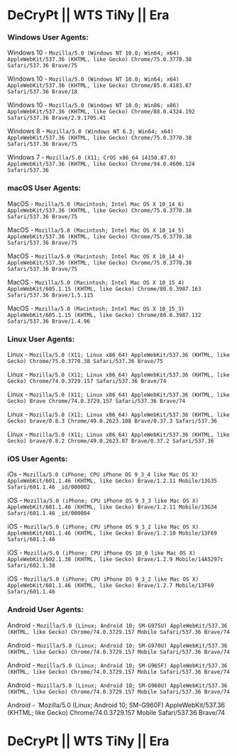 # DeCryPt || WTS TiNy || Era


### __Windows User Agents:__
Windows 10 - `Mozilla/5.0 (Windows NT 10.0; Win64; x64) AppleWebKit/537.36 (KHTML, like Gecko) Chrome/75.0.3770.38 Safari/537.36 Brave/75`


Windows 10 - `Mozilla/5.0 (Windows NT 10.0; Win64; x64) AppleWebKit/537.36 (KHTML, like Gecko) Chrome/85.0.4183.87 Safari/537.36 Brave/18`


Windows 10 - `Mozilla/5.0 (Windows NT 10.0; Win86; x86) AppleWebKit/537.36 (KHTML, like Gecko) Chrome/88.0.4324.192 Safari/537.36 Brave/2.9.1705.41`


Windows 8 - `Mozilla/5.0 (Windows NT 6.3; Win64; x64) AppleWebKit/537.36 (KHTML, like Gecko) Chrome/75.0.3770.38 Safari/537.36 Brave/75`


Windows 7 - `Mozilla/5.0 (X11; CrOS x86_64 14150.87.0) AppleWebKit/537.36 (KHTML, like Gecko) Chrome/94.0.4606.124 Safari/537.36`


### __macOS User Agents:__
MacOS - `Mozilla/5.0 (Macintosh; Intel Mac OS X 10_14_6) AppleWebKit/537.36 (KHTML, like Gecko) Chrome/75.0.3770.38 Safari/537.36 Brave/75`


MacOS - `Mozilla/5.0 (Macintosh; Intel Mac OS X 10_14_5) AppleWebKit/537.36 (KHTML, like Gecko) Chrome/75.0.3770.38 Safari/537.36 Brave/75`


MacOS - `Mozilla/5.0 (Macintosh; Intel Mac OS X 10_14_4) AppleWebKit/537.36 (KHTML, like Gecko) Chrome/75.0.3770.38 Safari/537.36 Brave/75`


MacOS - `Mozilla/5.0 (Macintosh; Intel Mac OS X 10_15_4) AppleWebKit/605.1.15 (KHTML, like Gecko) Chrome/80.0.3987.163 Safari/537.36 Brave/1.5.115`


MacOS - `Mozilla/5.0 (Macintosh; Intel Mac OS X 10_15_3) AppleWebKit/605.1.15 (KHTML, like Gecko) Chrome/80.0.3987.132 Safari/537.36 Brave/1.4.96`


### __Linux User Agents:__
Linux - `Mozilla/5.0 (X11; Linux x86_64) AppleWebKit/537.36 (KHTML, like Gecko) Chrome/75.0.3770.38 Safari/537.36 Brave/75`


Linux - `Mozilla/5.0 (X11; Linux x86_64) AppleWebKit/537.36 (KHTML, like Gecko) Chrome/74.0.3729.157 Safari/537.36 Brave/74`


Linux - `Mozilla/5.0 (X11; Linux x86_64) AppleWebKit/537.36 (KHTML, like Gecko) Brave Chrome/74.0.3729.157 Safari/537.36 Brave/74`


Linux - `Mozilla/5.0 (X11; Linux x86_64) AppleWebKit/537.36 (KHTML, like Gecko) brave/0.8.3 Chrome/49.0.2623.108 Brave/0.37.3 Safari/537.36`


Linux - `Mozilla/5.0 (X11; Linux x86_64) AppleWebKit/537.36 (KHTML, like Gecko) brave/0.8.2 Chrome/49.0.2623.87 Brave/0.37.2 Safari/537.36`


### __iOS User Agents:__
iOs - `Mozilla/5.0 (iPhone; CPU iPhone OS 9_3_4 like Mac OS X) AppleWebKit/601.1.46 (KHTML, like Gecko) Brave/1.2.11 Mobile/13G35 Safari/601.1.46 _id/000002`


iOS - `Mozilla/5.0 (iPhone; CPU iPhone OS 9_3_3 like Mac OS X) AppleWebKit/601.1.46 (KHTML, like Gecko) Brave/1.2.11 Mobile/13G34 Safari/601.1.46 _id/000004`


iOS - `Mozilla/5.0 (iPhone; CPU iPhone OS 9_3_2 like Mac OS X) AppleWebKit/601.1.46 (KHTML, like Gecko) Brave/1.2.10 Mobile/13F69 Safari/601.1.46`


iOS - `Mozilla/5.0 (iPhone; CPU iPhone OS 10_0 like Mac OS X) AppleWebKit/602.1.38 (KHTML, like Gecko) Brave/1.2.9 Mobile/14A5297c Safari/602.1.38`


iOS - `Mozilla/5.0 (iPhone; CPU iPhone OS 9_3_2 like Mac OS X) AppleWebKit/601.1.46 (KHTML, like Gecko) Brave/1.2.7 Mobile/13F69 Safari/601.1.46`


### __Android User Agents:__
Android - `Mozilla/5.0 (Linux; Android 10; SM-G975U) AppleWebKit/537.36 (KHTML, like Gecko) Chrome/74.0.3729.157 Mobile Safari/537.36 Brave/74`


Android - `Mozilla/5.0 (Linux; Android 10; SM-G970U) AppleWebKit/537.36 (KHTML, like Gecko) Chrome/74.0.3729.157 Mobile Safari/537.36 Brave/74`


Android - `Mozilla/5.0 (Linux; Android 10; SM-G965F) AppleWebKit/537.36 (KHTML, like Gecko) Chrome/74.0.3729.157 Mobile Safari/537.36 Brave/74`


Android - `Mozilla/5.0 (Linux; Android 10; SM-G960U) AppleWebKit/537.36 (KHTML, like Gecko) Chrome/74.0.3729.157 Mobile Safari/537.36 Brave/74`


Android - `Mozilla/5.0 (Linux; Android 10; SM-G960F) AppleWebKit/537.36 (KHTML; like Gecko) Chrome/74.0.3729.157 Mobile Safari/537.36 Brave/74



# DeCryPt || WTS TiNy || Era
